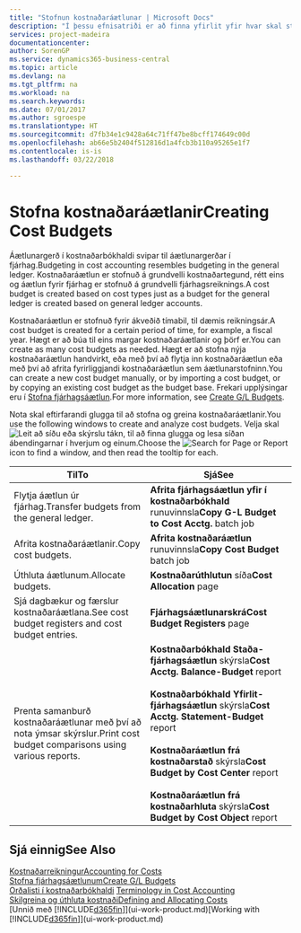 ```yaml
---
title: "Stofnun kostnaðaráætlunar | Microsoft Docs"
description: "Í þessu efnisatriði er að finna yfirlit yfir hvar skal stofna og greina kostnaðaráætlanir."
services: project-madeira
documentationcenter: 
author: SorenGP
ms.service: dynamics365-business-central
ms.topic: article
ms.devlang: na
ms.tgt_pltfrm: na
ms.workload: na
ms.search.keywords: 
ms.date: 07/01/2017
ms.author: sgroespe
ms.translationtype: HT
ms.sourcegitcommit: d7fb34e1c9428a64c71ff47be8bcff174649c00d
ms.openlocfilehash: ab66e5b2404f512816d1a4fcb3b110a95265e1f7
ms.contentlocale: is-is
ms.lasthandoff: 03/22/2018

---
```

# <a name="creating-cost-budgets"></a><span data-ttu-id="0b7e6-103">Stofna kostnaðaráætlanir</span><span class="sxs-lookup"><span data-stu-id="0b7e6-103">Creating Cost Budgets</span></span>
<span data-ttu-id="0b7e6-104">Áætlunargerð í kostnaðarbókhaldi svipar til áætlunargerðar í fjárhag.</span><span class="sxs-lookup"><span data-stu-id="0b7e6-104">Budgeting in cost accounting resembles budgeting in the general ledger.</span></span> <span data-ttu-id="0b7e6-105">Kostnaðaráætlun er stofnuð á grundvelli kostnaðartegund, rétt eins og áætlun fyrir fjárhag er stofnuð á grundvelli fjárhagsreiknings.</span><span class="sxs-lookup"><span data-stu-id="0b7e6-105">A cost budget is created based on cost types just as a budget for the general ledger is created based on general ledger accounts.</span></span>  

<span data-ttu-id="0b7e6-106">Kostnaðaráætlun er stofnuð fyrir ákveðið tímabil, til dæmis reikningsár.</span><span class="sxs-lookup"><span data-stu-id="0b7e6-106">A cost budget is created for a certain period of time, for example, a fiscal year.</span></span> <span data-ttu-id="0b7e6-107">Hægt er að búa til eins margar kostnaðaráætlanir og þörf er.</span><span class="sxs-lookup"><span data-stu-id="0b7e6-107">You can create as many cost budgets as needed.</span></span> <span data-ttu-id="0b7e6-108">Hægt er að stofna nýja kostnaðaráætlun handvirkt, eða með því að flytja inn kostnaðaráætlun eða með því að afrita fyrirliggjandi kostnaðaráætlun sem áætlunarstofninn.</span><span class="sxs-lookup"><span data-stu-id="0b7e6-108">You can create a new cost budget manually, or by importing a cost budget, or by copying an existing cost budget as the budget base.</span></span> <span data-ttu-id="0b7e6-109">Frekari upplýsingar eru í [Stofna fjárhagsáætlun](finance-how-create-budgets.md).</span><span class="sxs-lookup"><span data-stu-id="0b7e6-109">For more information, see [Create G/L Budgets](finance-how-create-budgets.md).</span></span>

<span data-ttu-id="0b7e6-110">Nota skal eftirfarandi glugga til að stofna og greina kostnaðaráætlanir.</span><span class="sxs-lookup"><span data-stu-id="0b7e6-110">You use the following windows to create and analyze cost budgets.</span></span> <span data-ttu-id="0b7e6-111">Velja skal ![Leit að síðu eða skýrslu](media/ui-search/search_small.png "Leit að síðu eða skýrslu táknið") tákn, til að finna glugga og lesa síðan ábendingarnar í hverjum og einum.</span><span class="sxs-lookup"><span data-stu-id="0b7e6-111">Choose the ![Search for Page or Report](media/ui-search/search_small.png "Search for Page or Report icon") icon to find a window, and then read the tooltip for each.</span></span>

|<span data-ttu-id="0b7e6-112">Til</span><span class="sxs-lookup"><span data-stu-id="0b7e6-112">To</span></span>|<span data-ttu-id="0b7e6-113">Sjá</span><span class="sxs-lookup"><span data-stu-id="0b7e6-113">See</span></span>|  
|--------|---------|  
|<span data-ttu-id="0b7e6-114">Flytja áætlun úr fjárhag.</span><span class="sxs-lookup"><span data-stu-id="0b7e6-114">Transfer budgets from the general ledger.</span></span>|<span data-ttu-id="0b7e6-115">**Afrita fjárhagsáætlun yfir í kostnaðarbókhald** runuvinnsla</span><span class="sxs-lookup"><span data-stu-id="0b7e6-115">**Copy G-L Budget to Cost Acctg.** batch job</span></span>|  
|<span data-ttu-id="0b7e6-116">Afrita kostnaðaráætlanir.</span><span class="sxs-lookup"><span data-stu-id="0b7e6-116">Copy cost budgets.</span></span>|<span data-ttu-id="0b7e6-117">**Afrita kostnaðaráætlun** runuvinnsla</span><span class="sxs-lookup"><span data-stu-id="0b7e6-117">**Copy Cost Budget** batch job</span></span>|  
|<span data-ttu-id="0b7e6-118">Úthluta áætlunum.</span><span class="sxs-lookup"><span data-stu-id="0b7e6-118">Allocate budgets.</span></span>|<span data-ttu-id="0b7e6-119">**Kostnaðarúthlutun** síða</span><span class="sxs-lookup"><span data-stu-id="0b7e6-119">**Cost Allocation** page</span></span>|  
|<span data-ttu-id="0b7e6-120">Sjá dagbækur og færslur kostnaðaráætlana.</span><span class="sxs-lookup"><span data-stu-id="0b7e6-120">See cost budget registers and cost budget entries.</span></span>|<span data-ttu-id="0b7e6-121">**Fjárhagsáætlunarskrá**</span><span class="sxs-lookup"><span data-stu-id="0b7e6-121">**Cost Budget Registers** page</span></span>|  
|<span data-ttu-id="0b7e6-122">Prenta samanburð kostnaðaráætlunar með því að nota ýmsar skýrslur.</span><span class="sxs-lookup"><span data-stu-id="0b7e6-122">Print cost budget comparisons using various reports.</span></span>|<span data-ttu-id="0b7e6-123">**Kostnaðarbókhald Staða-fjárhagsáætlun** skýrsla</span><span class="sxs-lookup"><span data-stu-id="0b7e6-123">**Cost Acctg. Balance-Budget** report</span></span><br /><br /> <span data-ttu-id="0b7e6-124">**Kostnaðarbókhald Yfirlit-fjárhagsáætlun** skýrsla</span><span class="sxs-lookup"><span data-stu-id="0b7e6-124">**Cost Acctg. Statement-Budget** report</span></span><br /><br /> <span data-ttu-id="0b7e6-125">**Kostnaðaráætlun frá kostnaðarstað** skýrsla</span><span class="sxs-lookup"><span data-stu-id="0b7e6-125">**Cost Budget by Cost Center** report</span></span><br /><br /> <span data-ttu-id="0b7e6-126">**Kostnaðaráætlun frá kostnaðarhluta** skýrsla</span><span class="sxs-lookup"><span data-stu-id="0b7e6-126">**Cost Budget by Cost Object** report</span></span>|  

## <a name="see-also"></a><span data-ttu-id="0b7e6-127">Sjá einnig</span><span class="sxs-lookup"><span data-stu-id="0b7e6-127">See Also</span></span>  
[<span data-ttu-id="0b7e6-128">Kostnaðarreikningur</span><span class="sxs-lookup"><span data-stu-id="0b7e6-128">Accounting for Costs</span></span>](finance-manage-cost-accounting.md)  
[<span data-ttu-id="0b7e6-129">Stofna fjárhagsáætlunum</span><span class="sxs-lookup"><span data-stu-id="0b7e6-129">Create G/L Budgets</span></span>](finance-how-create-budgets.md)  
<span data-ttu-id="0b7e6-130">[Orðalisti í kostnaðarbókhaldi](finance-terminology-in-cost-accounting.md) </span><span class="sxs-lookup"><span data-stu-id="0b7e6-130">[Terminology in Cost Accounting](finance-terminology-in-cost-accounting.md) </span></span>  
[<span data-ttu-id="0b7e6-131">Skilgreina og úthluta kostnaði</span><span class="sxs-lookup"><span data-stu-id="0b7e6-131">Defining and Allocating Costs</span></span>](finance-define-and-allocate-costs.md)  
<span data-ttu-id="0b7e6-132">[Unnið með [!INCLUDE[d365fin](includes/d365fin_md.md)]](ui-work-product.md)</span><span class="sxs-lookup"><span data-stu-id="0b7e6-132">[Working with [!INCLUDE[d365fin](includes/d365fin_md.md)]](ui-work-product.md)</span></span>

